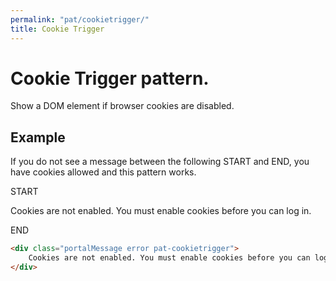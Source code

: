 ```yaml
---
permalink: "pat/cookietrigger/"
title: Cookie Trigger
---
```


# Cookie Trigger pattern.

Show a DOM element if browser cookies are disabled.

## Example

If you do not see a message between the following START and END, you have cookies allowed and this pattern works.

START

<div class="portalMessage error pat-cookietrigger">
  Cookies are not enabled. You must enable cookies before you can log in.
</div>

END

```html
<div class="portalMessage error pat-cookietrigger">
    Cookies are not enabled. You must enable cookies before you can log in.
</div>
```
